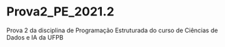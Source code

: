 # Prova2_PE_2021.2
Prova 2 da disciplina de Programação Estruturada do curso de Ciências de Dados e IA da UFPB
